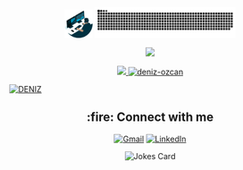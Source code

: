 <p align="center">
<a href="https://github.com/deniz-ozcan"><img src="coder3.gif" alt="programmer" width="10%"></a>
<a href="https://github.com/deniz-ozcan"><img src="x.svg" alt="programmer" width="50%"></a>
</p>
<p align="center">
  <a href="https://github.com/deniz-ozcan">
    <img src="https://readme-typing-svg.herokuapp.com?duration=2000&color=FD8019&center=true&vCenter=true&multiline=true&lines=Hi!%20I'm%20Deniz%20Özcan%20;Computer+Engineer;Competitive+Programmer;Backend+Developer;Self%20Learner&center=true&width=500&height=160">
  </a>
</p>
<p align="center">
<a href="https://github.com/deniz-ozcan/">
<img width="49.5%" src="https://github-readme-streak-stats.herokuapp.com/?user=deniz-ozcan&theme=gruvbox&hide_border=true" />
</a>
<a href="https://github.com/deniz-ozcan/">
<img  width="49.5%" src="https://github-profile-trophy.vercel.app/?username=deniz-ozcan&layout=compact&row=1&column=3&no-bg=true&no-frame=true&theme=gruvbox" alt="deniz-ozcan" /></a>
</p>

[![DENIZ](https://github-readme-activity-graph.vercel.app/graph?username=deniz-ozcan&theme=gruvbox)](https://github.com/deniz-ozcan/github-readme-activity-graph)

<p align="center">
<h2 align="center"> :fire: Connect with me </h2>
</p>
<p align="center">
<a href="mailto:softengdenizozcan@gmail.com"><img img src="https://img.shields.io/badge/gmail-%23EA4335.svg?style=plastic&logo=gmail&logoColor=white" alt="Gmail"/></a>
<a href="https://www.linkedin.com/in/98-deniz-özcan/"><img src="https://img.shields.io/badge/linkedin-%230A66C2.svg?style=plastic&logo=linkedin&logoColor=white" alt="LinkedIn"/></a>
</p>
<p align="center">
<img src="https://readme-jokes.vercel.app/api" alt="Jokes Card" />
</p>
